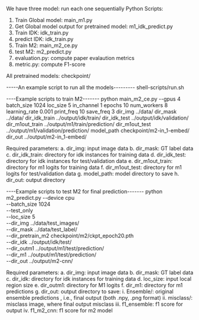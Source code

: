 We have three model: run each one sequentially
Python Scripts:
1. Train Global model: main_m1.py
2. Get Global model output for pretrained model: m1_idk_predict.py
3. Train IDK: idk_train.py
4. predict IDK: idk_train.py
5. Train M2: main_m2_ce.py
6. test M2: m2_predict.py
7. evaluation.py: compute paper evalaution metrics
8. metric.py: compute F1-score

All pretrained models: checkpoint/

-----An example script to run all the models---------
shell-scripts/run.sh

----Example scripts to train M2-------
python main_m2_ce.py --gpus 4 batch_size 1024 loc_size 5 in_channel 1 epochs 10 num_workers 8 learning_rate 0.001 print_freq 10 save_freq 3 dir_img ../data/ dir_mask ../data/ dir_idk_train ../output/idk/train/ dir_idk_test ../output/idk/validation/ dir_m1out_train ../output/m1/train/prediction/ dir_m1out_test ../output/m1/validation/prediction/ model_path checkpoint/m2-in_1-embed/ dir_out ../output/m2-in_1-embed/

Required parameters:
a. dir_img: input image data
b. dir_mask: GT label data
c. dir_idk_train: directory for idk instances for training data
d. dir_idk_test: directory for idk instances for test/validation data
e. dir_m1out_train: directory for m1 logits for training data
f. dir_m1out_test: directory for m1 logits for test/validation data
g. model_path: model directory to save
h. dir_out: output directory

----Example scripts to test M2 for final prediction-------
python m2_predict.py --device cpu \
--batch_size 1024 \
--test_only \
--loc_size 5 \
--dir_img ../data/test_images/ \
--dir_mask ../data/test_label/ \
--dir_pretrain_m2 checkpoint/m2/ckpt_epoch20.pth \
--dir_idk ../output/idk/test/ \
--dir_outm1 ../output/m1/test/prediction/ \
--dir_m1 ../output/m1/test/prediction/ \
--dir_out ../output/m2-cnn/

Required parameters:
a. dir_img: input image data
b. dir_mask: GT label data
c. dir_idk: directory for idk instances for training data
d. loc_size: input local region size
e. dir_outm1: directory for M1 logits
f. dir_m1: directory for m1 predictions
g. dir_out: output directory to save:
	i. Ensemble/: original ensemble predictions , i.e., final output (both .npy, .png format)
	ii. misclass/: misclass image, where final output misclass
	iii. f1_ensemble: f1 score for output
	iv. f1_m2_cnn: f1 score for m2 model


